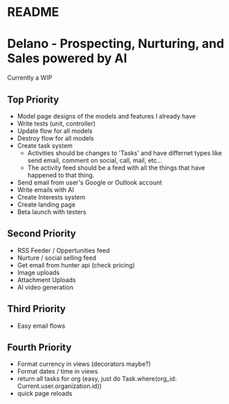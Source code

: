# README
# Delano - Prospecting, Nurturing, and Sales powered by AI

Currently a WIP

## Top Priority
- Model page designs of the models and features I already have
- Write tests (unit, controller)
- Update flow for all models
- Destroy flow for all models
- Create task system
  - Activities should be changes to 'Tasks' and have differnet types like send email, comment on social, call, mail, etc...
  - The activity feed should be a feed with all the things that have happened to that thing.
- Send email from user's Google or Outlook account
- Write emails with AI
- Create Interests system
- Create landing page
- Beta launch with testers

## Second Priority
- RSS Feeder / Oppertunities feed
- Nurture / social selling feed
- Get email from hunter api (check pricing)
- Image uploads
- Attachment Uploads
- AI video generation

## Third Priority
- Easy email flows


## Fourth Priority
- Format currency in views (decorators maybe?)
- Format dates / time in views
- return all tasks for org (easy, just do Task.where(org_id: Current.user.organization.id))
- quick page reloads

